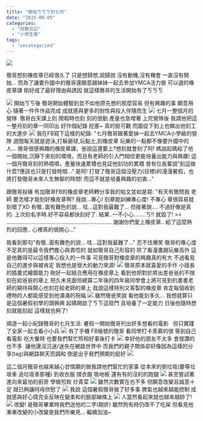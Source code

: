 ```yaml
---
title: "開始ㄎㄎㄎ的七月"
date: "2015-08-05"
categories: 
  - "阿徹日記"
  - "小學生徹"
tags: 
  - "uncategoried"
---
```


![](https://scontent-tpe1-1.xx.fbcdn.net/hphotos-xtp1/v/t1.0-9/p600x600/11255052_1120406164642624_2639889829787760343_n.jpg?oh=773d33c7ad813ba62fdeef1bd6d8d828&oe=5683DEAB)

徹哥想刻橡皮章已經很久了 只是想歸想,說歸說 沒有動機,沒有機會 一直沒有開始... 而為了讓要升國中的徹哥還願意跟妹妹一起去參加YMCA活力營 可以選的橡皮章課 剛好成了最好理由與誘因 就這樣徹哥的生活開始有了ㄎㄎㄎ

 ![](https://scontent-tpe1-1.xx.fbcdn.net/hphotos-xtp1/v/t1.0-9/p600x600/11255052_1120406164642624_2639889829787760343_n.jpg?oh=773d33c7ad813ba62fdeef1bd6d8d828&oe=5683DEAB) 開始ㄎㄎ後 徹哥開始體驗到並不如他原先想的那麼容易 但有興趣的事 願意用心 隨著一件件作品完成 成就感與更多的耐性與投入伴隨而生 ![](images/11728916_1120391037977470_1204249324231912656_o.jpg) 七月一整個月的營隊  徹哥白天課上刻 閒暇時也刻 刻的很勤 產量也急增著 上完營隊後 我請他把這一整月刻的章一同印出 好作個紀錄 挖塞~ 真的挺可觀 而圖從下到上也顯出他刻工的大進步 ![](images/20285362566_489ca6bd58.jpg) 我在FB寫下這樣的紀錄: "七月徹哥跟著愛妹一起去YMCA小學級的營隊 週間每天就是遊泳,打躲避球,玩黏土,刻橡皮章 玩樂的一點都不像要升國中的人... 徹哥很感興趣的橡皮章課，爸說這還要上?想刻就會刻了阿! 媽說起碼給了他一個開始,沉靜下來刻的環境，而且有老師的引入門相信更能培養出能力與興趣! 這一個月徹哥刻的熱噴噴，產量快速累積也見証他刻功的累積 曾有位長輩說”刻這做什麼?應該也只是打發時間…” 是阿! 打發了徹哥這個沒壓力(目標)的漫漫暑假，也將打發徹哥未來人生無聊的時間! 而這不就是培養興趣的初衷..."

跟徹哥投緣 有加徹哥FB的橡皮章老師轉分享我的貼文並如是寫: "有天有徹問我 老師 要怎樣才能刻好橡皮章啊? 我說...專心! 刻章能訓練專心度! 不專心 章很容易就刻壞了XD 有徹..面有難色的說... 哇...這對我最難了... 但接著說.... 不過好像是真的. 上次刻名字時.好不容易都快刻好了. 結果..一不小心........ㄎ!! 就毀了! >< ..................................................................... 謝謝你們愛上橡皮章.. 給了這麼熱烈的回應.. 心裡真的很開心..."

我看到那句"有徹..面有難色的說... 哇...這對我最難了..." 忍不住爆笑 徹哥的專心度不足真的是最令我們擔心與責唸的 就如徹哥自己形容的 除了看漫畫跟玩樂高外 這是他難得可以這樣專心投入的一件事 可見徹哥對橡皮章的興趣真的有大 不過看見自己的進步與被肯定 我想也是很大的動力來源! ![](images/20123535508_cc15f55949.jpg) 徹哥原本就喜愛的手作 小擅長的插畫式繪圖能力 剛好一起結合應用在橡皮章上 看到他把對於將出差爸爸的不捨 刻在給爸爸的章上 把久未見面但總算二年後的四年級同學會上將可見到的書書老師的期待與開心也刻在給老師的章上 我說這樣特別又客製的橡皮章 肯定每個收到禮物的人都能感受到他滿滿的祝福 ![](images/20123559398_02ab4153e3.jpg) 雖然徹爸笑說 看他能刻多久... 我想就算只是這個暑假初學的頭興興 起碼開啟了ㄎㄎ這扇門 且培養了一定能力 日後他隨時想刻就能刻起 這樣就也夠了!

順道一起小紀錄徹哥的七月生活: 暑假一開始徹哥列出好多想看的電影   但只實踐了全家一起去看小小兵 ![](images/20123538458_6f5939297d.jpg) 有了手機 FB帳號的徹哥 看同學打卡羨慕的很 等到自己看電影 吃大餐時 也要我們幫忙照相好事後打卡 ![](images/20317576361_fc797492cc.jpg) 幸好他的朋友不太多 會按讚的也不多  讓他還沒沉迷/迷失在網路世界中 而我們的親子關係卻好像因為這樣的分享(tag)與網路聊天而調和 倒是出乎我們預期的挺好 ![](images/20311568475_a647998d59.jpg)

這二個月徹哥也越來越心甘情願的做我請他們幫忙的家事 從本來的倒垃圾(要等垃圾車 追垃圾車那種) 到收衣服 摺衣服 吸地板 還有有的沒的的跑腿 ![](images/20123551010_2e63a466a0.jpg) 甚至嘗試著進向來最怕的廚房 學做煎餃 炒青菜 ![](images/19688958204_f352bbb23b.jpg) 雖然次數實在也不多 但願意改變且誠意十足 就已夠讓阿母欣慰了 ![](images/19688960004_7e270dbf59.jpg) 我說 這個暑假徹哥做了好多事 脾氣也越來越能控制 成就感與好心情完全反映在變柔和的臉部線條上 ![](images/19690591103_4a58676674.jpg) 人當然看起來就也越來越帥了! ![](images/19690585793_49504c9a66.jpg) 改變! 是徹哥畢業時我們送他的二字(期許) 雖然狗有時仍改不了吃屎 但看見他漸漸改變的小改變是我們所樂見... 繼續加油~
